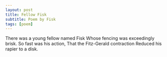 ```yaml
---
layout: post
title: Fellow Fisk
subtitle: Poem by Fisk
tags: [poem]
---
```


There was a young fellow named Fisk
Whose fencing was exceedingly brisk.
So fast was his action,
That the Fitz-Gerald contraction
Reduced his rapier to a disk.
